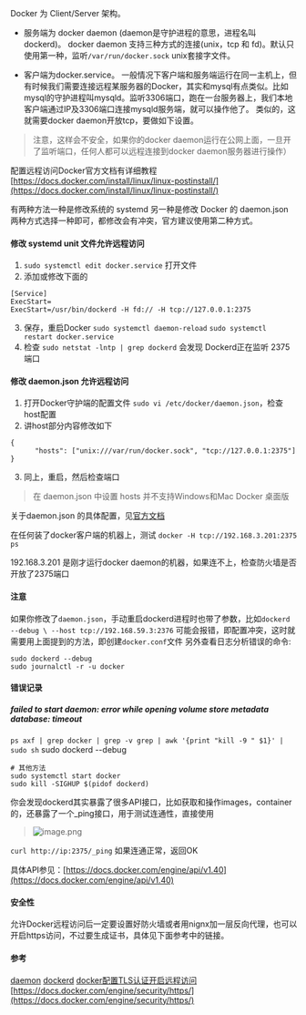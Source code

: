 Docker 为 Client/Server 架构。
* 服务端为 docker daemon (daemon是守护进程的意思，进程名叫dockerd)。 
docker daemon 支持三种方式的连接(unix，tcp 和 fd)。默认只使用第一种，监听`/var/run/docker.sock` unix套接字文件。

* 客户端为docker.service。
一般情况下客户端和服务端运行在同一主机上，但有时候我们需要连接远程某服务器的Docker，其实和mysql有点类似。比如mysql的守护进程叫mysqld。监听3306端口，跑在一台服务器上，我们本地客户端通过IP及3306端口连接mysqld服务端，就可以操作他了。
类似的，这就需要docker daemon开放tcp，要做如下设置。

> 注意，这样会不安全，如果你的docker daemon运行在公网上面，一旦开了监听端口，任何人都可以远程连接到docker daemon服务器进行操作）

配置远程访问Docker官方文档有详细教程 [https://docs.docker.com/install/linux/linux-postinstall/](https://docs.docker.com/install/linux/linux-postinstall/)

有两种方法一种是修改系统的 systemd 另一种是修改 Docker 的 daemon.json
两种方式选择一种即可，都修改会有冲突，官方建议使用第二种方式。

#### 修改 systemd unit 文件允许远程访问
1. `sudo systemctl edit docker.service` 打开文件
2. 添加或修改下面的
```
[Service]
ExecStart=
ExecStart=/usr/bin/dockerd -H fd:// -H tcp://127.0.0.1:2375
```

3. 保存，重启Docker `sudo systemctl daemon-reload`  `sudo systemctl restart docker.service`
4. 检查 `sudo netstat -lntp | grep dockerd` 会发现 Dockerd正在监听 2375 端口

#### 修改 daemon.json 允许远程访问
1. 打开Docker守护端的配置文件 `sudo vi /etc/docker/daemon.json`，检查host配置
2. 讲host部分内容修改如下
```
{
      "hosts": ["unix:///var/run/docker.sock", "tcp://127.0.0.1:2375"]
}
```
3. 同上，重启，然后检查端口

> 在 daemon.json 中设置 hosts 并不支持Windows和Mac Docker 桌面版

关于daemon.json 的具体配置，见[官方文档]([https://docs.docker.com/engine/reference/commandline/dockerd/](https://docs.docker.com/engine/reference/commandline/dockerd/)
)

在任何装了docker客户端的机器上，测试 `docker -H tcp://192.168.3.201:2375 ps`

192.168.3.201 是刚才运行docker daemon的机器，如果连不上，检查防火墙是否开放了2375端口

#### 注意
如果你修改了`daemon.json`，手动重启dockerd进程时也带了参数，比如`dockerd --debug \
  --host tcp://192.168.59.3:2376` 可能会报错，即配置冲突，这时就需要用上面提到的方法，即创建`docker.conf`文件
另外查看日志分析错误的命令:
```
sudo dockerd --debug 
sudo journalctl -r -u docker
```

#### 错误记录
##### failed to start daemon: error while opening volume store metadata database: timeout
`ps axf | grep docker | grep -v grep | awk '{print "kill -9 " $1}' | sudo sh`
sudo dockerd --debug
```
# 其他方法
sudo systemctl start docker
sudo kill -SIGHUP $(pidof dockerd)
```
你会发现dockerd其实暴露了很多API接口，比如获取和操作images，container的，还暴露了一个_ping接口，用于测试连通性，直接使用
> ![image.png](https://hexo-blog.pek3b.qingstor.com/upload_images/71414-bd3c144478b66781.png?imageMogr2/auto-orient/strip%7CimageView2/2/w/1240)

`curl http://ip:2375/_ping` 如果连通正常，返回OK

具体API参见：[https://docs.docker.com/engine/api/v1.40](https://docs.docker.com/engine/api/v1.40)

#### 安全性
允许Docker远程访问后一定要设置好防火墙或者用nignx加一层反向代理，也可以开启https访问，不过要生成证书，具体见下面参考中的链接。

#### 参考 
[daemon](https://docs.docker.com/config/daemon/)
[dockerd](https://docs.docker.com/engine/reference/commandline/dockerd/#daemon-configuration-file)
[docker配置TLS认证开启远程访问](https://tankeryang.github.io/posts/docker%E9%85%8D%E7%BD%AETLS%E8%AE%A4%E8%AF%81%E5%BC%80%E5%90%AF%E8%BF%9C%E7%A8%8B%E8%AE%BF%E9%97%AE/)
[https://docs.docker.com/engine/security/https/](https://docs.docker.com/engine/security/https/)

